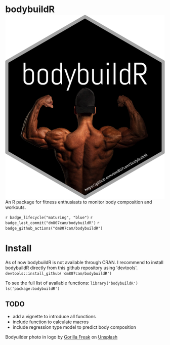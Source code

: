 # bodybuildR <img src="man/figures/logo.png" align="right" />
 An R package for fitness enthusiasts to monitor body composition and workouts.

`r badge_lifecycle("maturing", "blue")`
`r badge_last_commit("dm807cam/bodybuildR")`
`r badge_github_actions("dm807cam/bodybuildR")`

# Install
As of now bodybuildR is not available through CRAN. 
I recommend to install bodybuildR directly from this github repository using 'devtools'.
```devtools::install_github('dm807cam/bodybuildR')```

To see the full list of available functions:
```library('bodybuildR')```
```ls('package:bodybuildR')```

## TODO
- add a vignette to introduce all functions
- include function to calculate macros
- include regression type model to predict body composition


Bodyuilder photo in logo by <a href="https://unsplash.com/@gorillafreak?utm_source=unsplash&utm_medium=referral&utm_content=creditCopyText">Gorilla Freak</a> on <a href="https://unsplash.com/s/photos/bodybuilding?utm_source=unsplash&utm_medium=referral&utm_content=creditCopyText">Unsplash</a>
  
